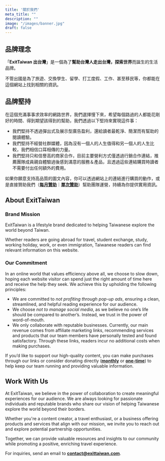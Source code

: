 ```yaml
---
title: '關於我們'
meta_title: ""
description: ""
image: "/images/banner.jpg"
draft: false
---
```


## 品牌理念

「**ExitTaiwan 出台灣**」是一個為了**幫助台灣人走出台灣，探索世界**而誕生的生活品牌。

不管出國是為了旅遊、交換學生、留學、打工度假、工作、甚至移民等，你都能在這個網站上找到相關的資訊。

## 品牌堅持

在這個充滿事事求效率的網路世界，我們選擇慢下來，希望每個路過的人都能花剛好的時間、得到期望該得到的幫助，我們透過以下堅持來實現這件事：

- 我們堅持不透過彈出式及展示型廣告盈利，還給讀者最乾淨、簡潔而有幫助的閱讀體驗。
- 我們堅持不經營社群媒體，因為沒有一個人的人生值得和另一個人的人生比較，我們相信口耳相傳的力量。
- 我們堅持只和信譽高的商家合作，目前主要營利方式僅透過行銷合作連結，推薦團隊成員親自體驗過後感到滿意的服務＆產品，且透過這些連結購買時讀者不需要付出任何額外的費用。

如果你願意支持高品質的圖文內容，你可以透過網站上的連結進行購買的動作，或是直接贊助我們（[**每月贊助**](https://exittaiwan.gumroad.com/l/membership)｜[**單次贊助**](https://exittaiwan.gumroad.com/coffee)）幫助團隊運營，持續為你提供實用資訊。

## About ExitTaiwan

### Brand Mission

ExitTaiwan is a lifestyle brand dedicated to helping Taiwanese explore the world beyond Taiwan.

Whether readers are going abroad for travel, student exchange, study, working holiday, work, or even immigration, Taiwanese readers can find relevant information on this website.

### Our Commitment

In an online world that values efficiency above all, we choose to slow down, hoping each website visitor can spend just the right amount of time here and receive the help they seek. We achieve this by upholding the following principles:

- We are committed to *not profiting through pop-up ads*, ensuring a clean, streamlined, and helpful reading experience for our audience.
- We choose *not to manage social media*, as we believe no one’s life should be compared to another’s. Instead, we trust in the power of word-of-mouth.
- We only collaborate with reputable businesses. Currently, our main revenue comes from affiliate marketing links, recommending services and products that our team members have personally tested and found satisfactory. Through these links, readers incur no additional costs when making purchases.

If you’d like to support our high-quality content, you can make purchases through our links or consider donating directly ([**monthly**](https://exittaiwan.gumroad.com/l/membership) or [**one-time**](https://exittaiwan.gumroad.com/coffee)) to help keep our team running and providing valuable information.

## Work With Us

At ExitTaiwan, we believe in the power of collaboration to create meaningful experiences for our audience. We are always looking for passionate individuals and reputable brands who share our vision of helping Taiwanese explore the world beyond their borders.

Whether you're a content creator, a travel enthusiast, or a business offering products and services that align with our mission, we invite you to reach out and explore potential partnership opportunities.

Together, we can provide valuable resources and insights to our community while promoting a positive, enriching travel experience.

For inquiries, send an email to **contact@exittaiwan.com**.